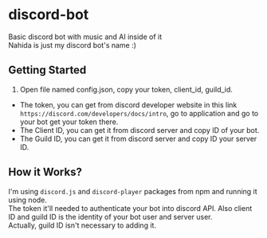 # discord-bot
Basic discord bot with music and AI inside of it <br>
Nahida is just my discord bot's name :) 


## Getting Started

1. Open file named config.json, copy your token, client_id, guild_id.

  - The token, you can get from discord developer website in this link `https://discord.com/developers/docs/intro`, go to application and go to your bot get your token there.
  - The Client ID, you can get it from discord server and copy ID of your bot.
  - The Guild ID, you can get it from discord server and copy ID your server ID.

## How it Works?
I'm using `discord.js` and `discord-player` packages from npm and running it using node. <br>
The token it'll needed to authenticate your bot into discord API. Also client ID and guild ID is the identity of your bot user and server user. <br>
Actually, guild ID isn't necessary to adding it.
